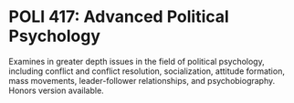 # POLI 417: Advanced Political Psychology

Examines in greater depth issues in the field of political psychology, including conflict and conflict resolution, socialization, attitude formation, mass movements, leader-follower relationships, and psychobiography. Honors version available.